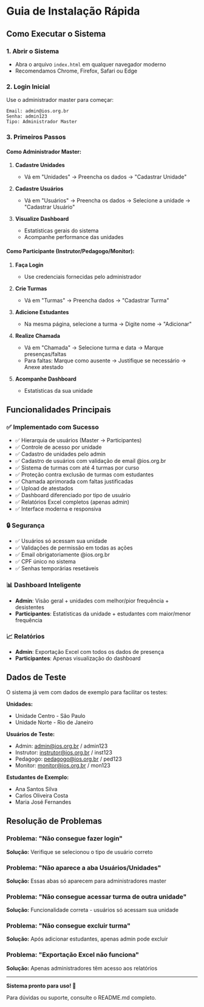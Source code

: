 # Guia de Instalação Rápida

## Como Executar o Sistema

### 1. **Abrir o Sistema**

- Abra o arquivo `index.html` em qualquer navegador moderno
- Recomendamos Chrome, Firefox, Safari ou Edge

### 2. **Login Inicial**

Use o administrador master para começar:

```
Email: admin@ios.org.br
Senha: admin123
Tipo: Administrador Master
```

### 3. **Primeiros Passos**

#### Como Administrador Master:

1. **Cadastre Unidades**

   - Vá em "Unidades" → Preencha os dados → "Cadastrar Unidade"

2. **Cadastre Usuários**

   - Vá em "Usuários" → Preencha os dados → Selecione a unidade → "Cadastrar Usuário"

3. **Visualize Dashboard**
   - Estatísticas gerais do sistema
   - Acompanhe performance das unidades

#### Como Participante (Instrutor/Pedagogo/Monitor):

1. **Faça Login**

   - Use credenciais fornecidas pelo administrador

2. **Crie Turmas**

   - Vá em "Turmas" → Preencha dados → "Cadastrar Turma"

3. **Adicione Estudantes**

   - Na mesma página, selecione a turma → Digite nome → "Adicionar"

4. **Realize Chamada**

   - Vá em "Chamada" → Selecione turma e data → Marque presenças/faltas
   - Para faltas: Marque como ausente → Justifique se necessário → Anexe atestado

5. **Acompanhe Dashboard**
   - Estatísticas da sua unidade

## Funcionalidades Principais

### ✅ **Implementado com Sucesso**

- ✅ Hierarquia de usuários (Master → Participantes)
- ✅ Controle de acesso por unidade
- ✅ Cadastro de unidades pelo admin
- ✅ Cadastro de usuários com validação de email @ios.org.br
- ✅ Sistema de turmas com até 4 turmas por curso
- ✅ Proteção contra exclusão de turmas com estudantes
- ✅ Chamada aprimorada com faltas justificadas
- ✅ Upload de atestados
- ✅ Dashboard diferenciado por tipo de usuário
- ✅ Relatórios Excel completos (apenas admin)
- ✅ Interface moderna e responsiva

### 🔒 **Segurança**

- ✅ Usuários só acessam sua unidade
- ✅ Validações de permissão em todas as ações
- ✅ Email obrigatoriamente @ios.org.br
- ✅ CPF único no sistema
- ✅ Senhas temporárias resetáveis

### 📊 **Dashboard Inteligente**

- **Admin**: Visão geral + unidades com melhor/pior frequência + desistentes
- **Participantes**: Estatísticas da unidade + estudantes com maior/menor frequência

### 📈 **Relatórios**

- **Admin**: Exportação Excel com todos os dados de presença
- **Participantes**: Apenas visualização do dashboard

## Dados de Teste

O sistema já vem com dados de exemplo para facilitar os testes:

**Unidades:**

- Unidade Centro - São Paulo
- Unidade Norte - Rio de Janeiro

**Usuários de Teste:**

- Admin: admin@ios.org.br / admin123
- Instrutor: instrutor@ios.org.br / inst123
- Pedagogo: pedagogo@ios.org.br / ped123
- Monitor: monitor@ios.org.br / mon123

**Estudantes de Exemplo:**

- Ana Santos Silva
- Carlos Oliveira Costa
- Maria José Fernandes

## Resolução de Problemas

### Problema: "Não consegue fazer login"

**Solução:** Verifique se selecionou o tipo de usuário correto

### Problema: "Não aparece a aba Usuários/Unidades"

**Solução:** Essas abas só aparecem para administradores master

### Problema: "Não consegue acessar turma de outra unidade"

**Solução:** Funcionalidade correta - usuários só acessam sua unidade

### Problema: "Não consegue excluir turma"

**Solução:** Após adicionar estudantes, apenas admin pode excluir

### Problema: "Exportação Excel não funciona"

**Solução:** Apenas administradores têm acesso aos relatórios

---

**Sistema pronto para uso! 🚀**

Para dúvidas ou suporte, consulte o README.md completo.
